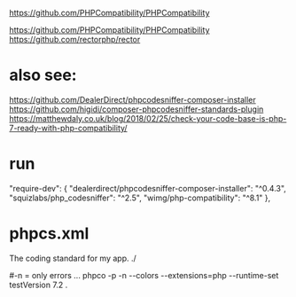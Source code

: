 https://github.com/PHPCompatibility/PHPCompatibility

https://github.com/PHPCompatibility/PHPCompatibility
https://github.com/rectorphp/rector


# also see:
https://github.com/DealerDirect/phpcodesniffer-composer-installer
https://github.com/higidi/composer-phpcodesniffer-standards-plugin
https://matthewdaly.co.uk/blog/2018/02/25/check-your-code-base-is-php-7-ready-with-php-compatibility/


# run

"require-dev": {
    "dealerdirect/phpcodesniffer-composer-installer": "^0.4.3",
    "squizlabs/php_codesniffer": "^2.5",
    "wimg/php-compatibility": "^8.1"
},


# phpcs.xml

<ruleset name="PHP_CodeSniffer">
   <description>The coding standard for my app.</description>
   <file>./</file>
   <arg value="np"/>
   <rule ref="PSR2"/>
   <rule ref="PHPCompatibility"/>
   <config name="testVersion" value="7.2-"/>
</ruleset>

#-n = only errors ...
phpco -p -n --colors --extensions=php --runtime-set testVersion 7.2 .
